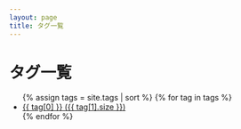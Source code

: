 ```yaml
---
layout: page
title: タグ一覧
---
```


<div class="page-content wc-container">
	<h1>タグ一覧</h1>
	<ul class="fa-ul">
		{% assign tags = site.tags | sort %}
		{% for tag in tags %}
		<li>
			<span class="fa-li"><i class="fas fa-tag"></i></span>
			<a href="{{ '/tag/' | append: tag[0] | relative_url }}">
				{{ tag[0] }} ({{ tag[1].size }})
			</a>
		</li>
		{% endfor %}
	</ul>
</div>
